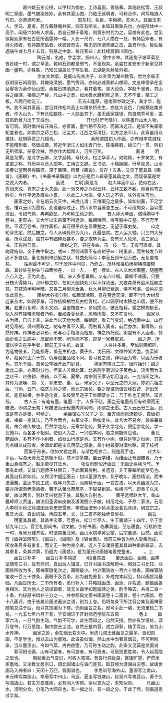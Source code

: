 <!-- { "loadSidebar": true } -->
　　　　嘉兴姚云东公绶，以甲科为御史，工诗喜画，善临摹。其临赵松雪、王叔明二家画，墨气皴染皆妙。余有其夏山图，乃临王叔明者，可称合作。间写梅道人竹石，亦萧洒可爱。
　　　
　　　　周东村，名臣，字舜卿，苏州人。其画法宋人，学马、夏者，若与戴静庵并驱，则互有所长，未知其果孰先也，亦是院体中一高手。闻唐六如有人求画，若自己懒于着笔，则倩东村代为之，容或有此也。尝见徐髯仙家有杜古狂所画雷神一幅，人长一尺许，七八人攒在一处，有持巨斧者，有持火把者，有持霹雳砧者，状貌皆奇古，略无前所谓秀媚之态，盖奇作也。髯仙每遇端午或七月十五日，则悬之中堂，每诧客曰：此杜柽居辋川图也。
　　　
　　　　陶云湖，名成，字孟学，扬州人。曾中乡举。其画兔子坡草菊花皆妙绝一时，谓之草圣。若树石则都是邪气，不足观矣。余尝在淮安朱子新家见其画一墨鸭，亦殊胜，乃知云湖盖长于写生者。云湖是朱射陂外祖。
　　　
　　　　余友文休承，是衡山先生次子，以岁贡为湖州教官。尝为余临王叔明泉石闲斋图，其皴染清脱，墨气秀润，亦何必减黄鹤山樵耶。文五峰德承在金台客舍为余作仙山图。余每日携酒造之，看其着笔。是大设色，学赵千里者。其山谷之幽深，楼阁之严峻，凡山中之景，如水碓水磨稻畦之类，无不毕备，精工之极，凡两月始讫工。
　　　
　　　　王吉山逢原，是南原参政之子，美才华，能书。初不闻其善画，尝见其作松坞高士以赠东桥先生，亦是大设色，乃规模赵集贤者。作大山头，下有长松数株，一人趺坐其下。虽无画家蹊径，然自疏秀可爱，盖其风韵骨力出于天成也。
　　　
　　　　开化时俨号晴川，以焦墨作山水人物，皆可观。同时徽州有汪海云，亦善画，墨气稍不及时，而画法近正。是皆不失画家矩度者也。如南京之蒋三松、汪孟文，江西之郭清狂，北方之张平山，此等虽用以揩抹，犹惧辱吾之几榻也。
　　　
　　　　余前谓国初人作画，亦有但率意游戏不能精到者，然皆成章。若近年浙江人如沈青门仕，陈海樵鹤，姚江门一贯，则初无所师承，任意涂抹，然亦作大幅赠人，可笑可笑。
　　
　　
　　画说
　　明莫是龙撰。是龙字云卿，又字廷韩，号秋水。松江华亭人。幼聪颖，十岁属文，有圣童之称。万历中以贡入国学。工诗古文辞。王书法，小楷婉媚，行草豪逸。山水宗黄公望而另得蹊径。深于画理。所著《画说》，仅存十五条，又见于董其昌《画旨》、《画眼》中。《书画书录解题》以为应是后人辑录董其昌之文，而误录莫是龙之说入内者。
　　。
　　画说
　　亡明]莫是龙
　　赵大年画平远，绝似右丞，秀润天成，真宋之士大夫画。此一派又传之为倪云林，云林工致不敌，而著色苍古胜矣。今作平远及扇头小景，一以此二人为宗，使人玩之不穷，味外有味可也。
　　画家之妙，全在烟云变灭中。米虎儿谓：王维画见之最多，皆如刻画，不足学也，惟以云山为墨戏。此语虽似过正，然山水中当著意生云，不可用拘染，当以墨渍出，令如气蒸，冉冉欲坠，乃可称生动之韵。
　　昔人评大年画，谓得胸中千卷书，更奇古。又大年以宋宗室不得远游，每朝陵回，得写胸中丘壑，不行万里路，不读万卷书，欲作画祖，其可得乎此在吾曹勉之，无望于庸史矣。
　　山之轮廓先定，然后皴之。今人从碎处积为大山，此最是病。古人运大轴，只三四大分合，所以成章。虽其中有细碎处甚多，要之取势为主。吾有元人论米、高二家山书，正先得吾意。
　　
　　画树之窍，只在多曲，虽一枝一节，无有可直者。其向背俯仰，全于曲中取之。或曰：然则诸家不有直树乎曰：树虽直，而生枝发节处必不多直也。董北苑树作劲挺之状，特曲处简耳；李营丘则千屈万曲，无复直笔矣。
　　枯树最不可少，时于茂林中间见，乃奇古。茂林惟桧柏杨柳椿槐要郁森，其妙处在树头与四面参差，一出一入，一肥一瘦处。古人以木炭画圈，随圈而点点入之，正为此也。
　　柳。宋人多写垂柳，又有点叶柳。垂柳不难画，只要分枝头得势耳。点叶柳之妙，在树头圆铺处只以汁绿渍出，又要森萧有迎风摇颺之意。其枝须半明半暗。又春二月柳未垂条，秋九月柳已衰飒，俱不可混。设色亦须体此意也。
　　画树木各有分别，如画潇湘图，意在荒远灭没，即不当作大树及近景丛木。如园亭景，可作杨柳梧竹及古桧青松。若以园亭树木移之山居，便不称矣。若重山复嶂，树木又别，当直枝直干，多用攒点，彼此相藉，望之模糊郁葱，似入林有猿啼虎嗥者乃称。至如春夏秋冬，风晴雨雪，又不在言也。
　　画家以古为师，已自上乘，进此当以天地为师。每朝起，看云气变幻，绝近画中山。山行时见奇树，须四面取之。树有左看不入画，而右看入画者，前后亦尔。看得熟，自然传神。传神者必以形，形与心手相凑而相忘，神之所托也。树岂有不入画者，特画史收之生绢中，茂密而不繁，峭秀而不寒，即是一家眷属耳。
　　画之道，所谓以宇宙在乎手者，眼前无非生机，故其
　　
　　人往往多寿。至如刻画细碎、为造物役者，乃能损寿，盖无生机也。黄子久、沈石田、文徵仲皆大耋，仇英知命，赵吴兴止六十馀。仇与赵虽品格不同，皆习者之流，非以画为寄、以画为乐者也。寄乐于画，自黄公望始开此门庭耳。
　　禅家有南北二宗，唐时始分；画之南北二宗，亦唐时分也，但其人非南北耳。北宗则李思训父子著色山，流传而为宋之赵干、赵伯驹、伯骑，以至马、夏辈。南宗则王摩诘始用渲淡，一变钩斫之法，其传为张噪、荆、关、郭忠恕、董、巨、米家父子，以至元之四大家。亦如六祖之后，马驹、云门、临济儿孙之盛，而北宗微矣。要之摩诘所谓云峰石迹，迥出天机，笔意纵横，参乎造化者。东坡赞吴道子王维画壁亦云：吾于维也无间然。知言哉。
　　古人云：有笔有墨。笔墨二字，人多不晓。画岂无笔墨哉但有轮廓而无皴法，即谓之无笔；有皴法而无轻重向背明晦，即谓之无墨。古人云石分三面，此语是笔亦是墨，可参之。
　　余尝谓右军父子之书，至齐梁而风流顿尽，自唐初虞、褚辈一变其法，乃不合而合，右军父子，殆如复生。此言大不易会。盖临摹最易，神会难传故也。巨然学北苑，元章学北苑，黄子久学北苑，倪迂学北苑。学一北苑耳，而各各不相似。使俗人为之，一兴临本同，若之何能传世也。
　　董北苑画树，多有不作小树者，如秋山行旅是也。又有作小树，但只远望之似树，其实凭点缀以成形者，余谓此即是米氏落茄之源委。盖小树最要淋漓约略，简于枝柯
　　
　　而繁于形影，欲如文君之眉，与黛色相参合，则是高手也。
　　赵大年平远，写湖天渺茫之景极不俗，然不奈多皴。虽云学维，而维画正有细皴者，乃于重山叠嶂有之。赵未能尽其法也。
　　张伯雨题倪迂画云：无画史纵横习气。予家有此帧。又其自题师子林图云：予此画真得荆、关遗意，非王蒙辈所能梦见也。其高自标置如此。又顾汉中题迂画云：初以董源为宗，及乎晚年，画益精诣，而书法漫矣。盖迂书绝工致，晚年乃失之，而聚精于画，一变古法，以天真幽淡为宗，要亦所谓渐老渐熟者。若不从董北苑筑基，不容易到耳。纵横习气，即黄子久未断，幽淡两言，则赵吴兴犹逊于翁，其胸次自别也。
　　画平远师赵大年，重山叠嶂师江贯道，皴法用董源麻皮皴及潇湘图点子皴，树用北苑、子昂二家法，石用大李将军秋江待渡图及郭忠恕雪景，李成画法有小帧水墨及着色青绿，俱宜宗之。集其大成，自出机轴，再四五年，文、沈二君不能独步吾吴矣。
　　
　　画旨
　　明董其昌撰。其昌字玄宰，号思白。松江华亭人。生于嘉靖三十四年，卒于崇祯九年(工)。官至礼部尚书，谥文敏。少好书画，临摹真迹，至忘寝食。行楷妙绝一时，与米万锺齐名，时谓南董北米。画山水初学黄公望，后宗董源、巨然。画论有《画禅室随笔》、《画旨》、《画眼》及《容台集》。而前三种皆为他人裒集而成，所收条目多有重复，而又无一种为完全者。近人于安澜将董其昌四种重新辑录，去其重复，条其次第，仍题为《画旨》，是为董氏论画随笔最完整者。
　　。工
　　画旨订补本
　　画旨订补本简述
　　明]董其昌
　　董氏画旨、画眼、画禅室随笔三书，互有异同，自出后人辑录，已详书画书录解题中。但就三书比较，以画旨所收为多，画禅室随笔次之，画眼最少。约计画旨收一百六十馀条，画禅室随笔收一百三十馀条，画眼不及百条。此为避免重复，补成完本起见，特以画旨沟基础，凡画旨所无、二书所有者，悉行补入；并略就画法、画派、评名迹、题自画各类相次。其为他人之语误辑者，及无关画学如题画诗之类，酌予略去，共得二百一十条，约较原书增补三分之一。并参照佩文斋书画谱卷十二画旨、卷十六画旨、卷十八画评，由于皆属论画法画派之语，别为上卷。仍将每条下所注容台集及画禅室随笔总注于后，而以其馀编为下卷。仍用画旨之名，庶可手此一编，无须重检二书矣。一九五七年六月下旬，于安澜识于开封师范学院东五斋
　　
　　巷上
　　画家六法，一日气韵生动。气韵不可学，此生而知之，自然天授。然亦有学得处，读万卷书，行万里路，胸中脱去尘浊，自然丘壑内营，成立郛郭，随手写出，皆为山水传神。
　　画家之妙，全在烟云变灭中。米虎儿谓王维画见之最多，皆如刻画，不足学也，惟以云山为墨戏。此语虽似偏，然山水中当著意烟云，不可用粉染，当以墨渍出，令如气蒸，冉冉欲堕，乃可称生动之韵。此条又见莫是龙画说
　　郭河阳论画，山有可望者，有可游者，有可居者。可居则更胜矣，令人起高隐之思也。
　　朝起看云气变幻，可收入笔端。吾尝行洞庭湖，推篷旷望，俨然米家墨戏。又米敷文居京口，谓北固诸山与海门连互，取其境为潇湘白云卷。故唐世画马入神者曰：天闲十万匹，皆画谱也。
　　李思训写海外山，董源写江南山，米元晖写南徐山，李唐写中州山，马远、夏圭写钱塘山，赵吴兴写粵苕山，黄子久写海虞山。若夫方壶蓬阆，必有羽人传照。余以意为之，未知似否。
　　凡画山水，须明分合。分笔乃大网宗也。有一幅之分，有一段之分。于此了然，则画道思过半矣。
